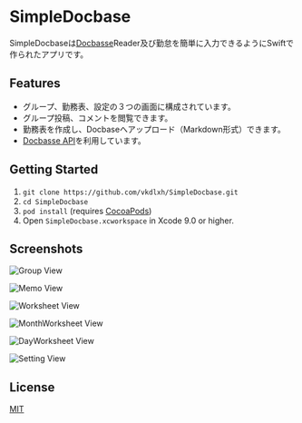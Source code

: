 # SimpleDocbase

SimpleDocbaseは[Docbasse](https://docbase.io/)Reader及び勤怠を簡単に入力できるようにSwiftで作られたアプリです。

## Features

* グループ、勤務表、設定の３つの画面に構成されています。
* グループ投稿、コメントを閲覧できます。
* 勤務表を作成し、Docbaseへアップロード（Markdown形式）できます。
* [Docbasse API](https://help.docbase.io/posts/45703)を利用しています。

## Getting Started

1. `git clone https://github.com/vkdlxh/SimpleDocbase.git`
2. `cd SimpleDocbase`
3. `pod install` (requires [CocoaPods](https://cocoapods.org))
4. Open `SimpleDocbase.xcworkspace` in Xcode 9.0 or higher.

## Screenshots

![Group View](https://github.com/vkdlxh/SimpleDocbase/raw/master/SimpleDocbase/Supportting%20Files/ScreenShots/GroupList.png)

![Memo View](https://github.com/vkdlxh/SimpleDocbase/raw/master/SimpleDocbase/Supportting%20Files/ScreenShots/MemoList.png)

![Worksheet View](https://github.com/vkdlxh/SimpleDocbase/raw/master/SimpleDocbase/Supportting%20Files/ScreenShots/WorkSheet.png)

![MonthWorksheet View](https://github.com/vkdlxh/SimpleDocbase/raw/master/SimpleDocbase/Supportting%20Files/ScreenShots/MonthWorkSheet.png)

![DayWorksheet View](https://github.com/vkdlxh/SimpleDocbase/raw/master/SimpleDocbase/Supportting%20Files/ScreenShots/DayWorkSheet.png)

![Setting View](https://github.com/vkdlxh/SimpleDocbase/raw/master/SimpleDocbase/Supportting%20Files/ScreenShots/Setting.png)

## License

[MIT](LICENSE)
